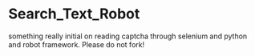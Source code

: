 # Search_Text_Robot
something really initial on reading captcha through selenium and python and robot framework. Please do not fork!
